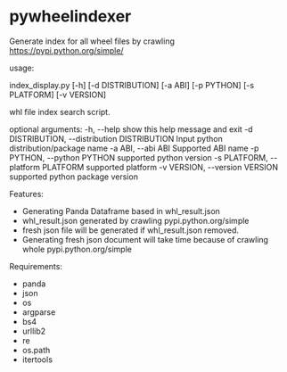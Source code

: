 # pywheelindexer
Generate index for all wheel files by crawling https://pypi.python.org/simple/

usage:

  index_display.py [-h] [-d DISTRIBUTION] [-a ABI] [-p PYTHON]
                        [-s PLATFORM] [-v VERSION]

  whl file index search script.

  optional arguments:
  -h, --help            show this help message and exit
  -d DISTRIBUTION, --distribution DISTRIBUTION
                        Input python distribution/package name
  -a ABI, --abi ABI     Supported ABI name
  -p PYTHON, --python PYTHON
                        supported python version
  -s PLATFORM, --platform PLATFORM
                        supported platform
  -v VERSION, --version VERSION
                        supported python package version


Features:

  - Generating Panda Dataframe based in whl_result.json
  - whl_result.json generated by crawling pypi.python.org/simple
  - fresh json file will be generated if whl_result.json removed.
  - Generating fresh json document will take time because of crawling whole pypi.python.org/simple
  
Requirements: 

   -  panda
   -  json
   -  os
   -  argparse
   -  bs4
   -  urllib2
   -  re
   -  os.path
   -  itertools


  
